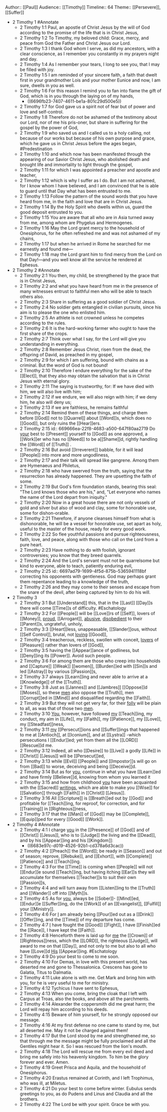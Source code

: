 Author:: [[Paul]]
Audience:: [[Timothy]]
Timeline:: 64
Theme:: [[Persevere]], [[Suffer]]

- 2 Timothy 1 #Annotate
	- 2 Timothy 1:1
	  Paul, an apostle of Christ Jesus by the will of God according to the promise of the life that is in Christ Jesus,
	- 2 Timothy 1:2
	  To Timothy, my beloved child:
	  Grace, mercy, and peace from God the Father and Christ Jesus our Lord.
	- 2 Timothy 1:3
	  I thank God whom I serve, as did my ancestors, with a clear conscience, as I remember you constantly in my prayers night and day.
	- 2 Timothy 1:4
	  As I remember your tears, I long to see you, that I may be filled with joy.
	- 2 Timothy 1:5
	  I am reminded of your sincere faith, a faith that dwelt first in your grandmother Lois and your mother Eunice and now, I am sure, dwells in you as well.
	- 2 Timothy 1:6
	  For this reason I remind you to fan into flame the gift of God, which is in you through the laying on of my hands,
		- ((6696fb23-7407-4611-be1a-801c29d500e5))
	- 2 Timothy 1:7
	  for God gave us a spirit not of fear but of power and love and self-control.
	- 2 Timothy 1:8
	  Therefore do not be ashamed of the testimony about our Lord, nor of me his pris-oner, but share in suffering for the gospel by the power of God,
	- 2 Timothy 1:9
	  who saved us and I called us to a holy calling, not because of our works but because of his own purpose and grace, which he gave us in Christ Jesus before the ages began, #Predestination
	- 2 Timothy 1:10
	  and which now has been manifested through the appearing of our Savior Christ Jesus, who abolished death and brought life and immortality to light through the gospel,
	- 2 Timothy 1:11
	  for which I was appointed a preacher and apostle and teacher,
	- 2 Timothy 1:12
	  which is why I suffer as I do. But I am not ashamed, for I know whom I have believed, and I am convinced that he is able to guard until that Day what has been entrusted to me.
	- 2 Timothy 1:13
	  Follow the pattern of the sound words that you have heard from me, in the faith and love that are in Christ Jesus.
	- 2 Timothy 1:14
	  By the Holy Spirit who dwells within us, guard the good deposit entrusted to you.
	- 2 Timothy 1:15
	  You are aware that all who are in Asia turned away from me, among whom are Phygelus and Hermogenes.
	- 2 Timothy 1:16
	  May the Lord grant mercy to the household of Onesiphorus, for he often refreshed me and was not ashamed of my chains,
	- 2 Timothy 1:17
	  but when he arrived in Rome he searched for me earnestly and found me—
	- 2 Timothy 1:18
	  may the Lord grant him to find mercy from the Lord on that Day!—and you well know all the service he rendered at Ephesus.
- 2 Timothy 2 #Annotate
	- 2 Timothy 2:1
	  You then, my child, be strengthened by the grace that is in Christ Jesus,
	- 2 Timothy 2:2
	  and what you have heard from me in the presence of many witnesses entrust to faithful men who will be able to teach others also.
	- 2 Timothy 2:3
	  Share in suffering as a good soldier of Christ Jesus.
	- 2 Timothy 2:4
	  No soldier gets entangled in civilian pursuits, since his aim is to please the one who enlisted him.
	- 2 Timothy 2:5
	  An athlete is not crowned unless he competes according to the rules.
	- 2 Timothy 2:6
	  It is the hard-working farmer who ought to have the first share of the crops.
	- 2 Timothy 2:7
	  Think over what I say, for the Lord will give you understanding in everything.
	- 2 Timothy 2:8
	  Remember Jesus Christ, risen from the dead, the offspring of David, as preached in my gospel,
	- 2 Timothy 2:9
	  for which I am suffering, bound with chains as a criminal. But the word of God is not bound!
	- 2 Timothy 2:10
	  Therefore I endure everything for the sake of the [[Elect]], that they also may obtain the salvation that is in Christ Jesus with eternal glory.
	- 2 Timothy 2:11
	  The saying is trustworthy, for:
	  If we have died with him, we will also live with him;
	- 2 Timothy 2:12
	  if we endure, we will also reign with him;
	  if we deny him, he also will deny us;
	- 2 Timothy 2:13
	  if we are faithless, he remains faithful
	- 2 Timothy 2:14
	  Remind them of these things, and charge them before [[God]] not to [[Quarrel]] about [[Word]]s, which does no [[Good]], but only ruins the [[Hear]]ers.
	- 2 Timothy 2:15
	  id:: 669666ea-22f8-4683-a500-647f80aa2719
	  Do [your]([[Timothy]]) best to [[Present]] yourself to [[God]] as one approved, a [[Work]]er who has no [[Need]] to be a[[Shame]]d, rightly handling the [[Word]] of [[Truth]] .
	- 2 Timothy 2:16
	  But avoid [[Irreverent]] babble, for it will lead [[People]] into more and more ungodliness,
	- 2 Timothy 2:17
	  and their talk will spread like gangrene. Among them are Hymenaeus and Philetus,
	- 2 Timothy 2:18
	  who have swerved from the truth, saying that the resurrection has already happened. They are upsetting the faith of some.
	- 2 Timothy 2:19
	  But God's firm foundation stands, bearing this seal: "The Lord knows those who are his," and, "Let everyone who names the name of the Lord depart from iniquity."
	- 2 Timothy 2:20
	  Now in a great house there are not only vessels of gold and silver but also of wood and clay, some for honorable use, some for dishon-orable.
	- 2 Timothy 2:21
	  Therefore, if anyone cleanses himself from what is dishonorable, he will be a vessel for honorable use, set apart as holy, useful to the master of the house, ready for every good work.
	- 2 Timothy 2:22
	  So flee youthful passions and pursue righteousness, faith, love, and peace, along with those who call on the Lord from a pure heart.
	- 2 Timothy 2:23
	  Have nothing to do with foolish, ignorant controversies; you know that they breed quarrels.
	- 2 Timothy 2:24
	  And the Lord's servant must not be quarrelsome but kind to everyone, able to teach, patiently enduring evil,
	- 2 Timothy 2:25
	  id:: 6697ad79-1699-4f5d-875b-5365941118bf
	  correcting his opponents with gentleness. God may perhaps grant them repentance leading to a knowledge of the truth,
	- 2 Timothy 2:26
	  and they may come to their senses and escape from the snare of the devil, after being captured by him to do his will.
- 2 Timothy 3
	- 2 Timothy 3:1
	  But [[Understand]] this, that in the [[Last]] [[Day]]s there will come [[Time]]s of difficulty. #Eschatology
	- 2 Timothy 3:2
	  For [[People]] will be [[Love]]rs of [[Self]], lovers of [[Money]], [proud]([[Pride]]), [[Arrogant]], [abusive]([[Abuse]]), [disobedient]([[Disobedience]]) to their [[Parent]]s, ungrateful, unholy,
	- 2 Timothy 3:3
	  [[Heart]]less, unappeasable, [[Slander]]ous, without [[Self Control]], brutal, not [loving]([[Love]]) [[Good]],
	- 2 Timothy 3:4
	  treacherous, reckless, swollen with conceit, [lovers]([[Love]]) of [[Pleasure]] rather than lovers of [[God]],
	- 2 Timothy 3:5
	  having the [[Appear]]ance of godliness, but [[Deny]]ing its [[Power]]. Avoid such people.
	- 2 Timothy 3:6
	  For among them are those who creep into households and [[Capture]] [[Weak]] [[women]], [[Burden]]ed with [[Sin]]s and led [[Astray]] by various [[Passion]]s,
	- 2 Timothy 3:7
	  always [[Learn]]ing and never able to arrive at a [[Knowledge]] of the [[Truth]].
	- 2 Timothy 3:8
	  Just as [[Jannes]] and [[Jambres]] [[Oppose]]d [[Moses]], so these [men]([[Man]]) also oppose the [[Truth]], men [[Corrupt]]ed in [[Mind]] and disqualified regarding the [[Faith]].
	- 2 Timothy 3:9
	  But they will not get very far, for their [folly]([[Fool]]) will be plain to all, as was that of those two [men]([[Man]]).
	- 2 Timothy 3:10
	  [You]([[Timothy]]), however, have followed [my]([[Paul]]) [[Teach]]ing, my conduct, my aim in [[Life]], my [[Faith]], my [[Patience]], my [[Love]], my [[Steadfast]]ness,
	- 2 Timothy 3:11
	  [my]([[Paul]]) [[Persecut]]ions and [[Suffer]]ings that happened to me at [[Antioch]], at [[Iconium]], and at [[Lystra]] -which persecutions I [[Endur]]ed; yet from them all the [[LORD]] [[Rescue]]d me.
	- 2 Timothy 3:12
	  Indeed, all who [[Desire]] to [[Live]] a godly [[Life]] in [[Christ]] [[Jesus]] will be [[Persecut]]ed,
	- 2 Timothy 3:13
	  while [[Evil]] [[People]] and [[Impostor]]s will go on from [[Bad]] to worse, deceiving and being [[Deceive]]d.
	- 2 Timothy 3:14
	  But as for [you]([[Timothy]]), continue in what you have [[Learn]]ed and have firmly [[Believe]]d, knowing from whom you learned it
	- 2 Timothy 3:15
	  and how from childhood [you]([[Timothy]]) have been acquainted with the [[Sacred]] [writings]([[Scripture]]), which are able to make you [[Wise]] for [[Salvation]] through [[Faith]] in [[Christ]] [[Jesus]].
	- 2 Timothy 3:16
	  All [[Scripture]] is [[Breath]]ed out by [[God]] and profitable for [[Teach]]ing, for reproof, for correction, and for [[Training]] in [[Righteous]]ness,
	- 2 Timothy 3:17
	  that the [[Man]] of [[God]] may be [[Complete]], [[Equip]]ped for every [[Good]] [[Work]].
- 2 Timothy 4 #Annotate
	- 2 Timothy 4:1
	  I charge [you]([[Timothy]]) in the [[Presence]] of [[God]] and of [[Christ]] [[Jesus]], who is to [[Judge]] the living and the [[Dead]], and by his [[Appear]]ing and his [[Kingdom]]:
		- ((6683e97c-d019-4526-92b1-cd378a6d3cac))
	- 2 Timothy 4:2
	  [[Preach]] the [[Word]]; be ready in [[Season]] and out of season; reprove, [[Rebuke]], and [[Exhort]], with [[Complete]] [[Patience]] and [[Teach]]ing.
	- 2 Timothy 4:3
	  For the [[Time]] is coming when [[People]] will not [[Endur]]e sound [[Teach]]ing, but having itching [[Ear]]s they will accumulate for themselves [[Teacher]]s to suit their own [[Passion]]s,
	- 2 Timothy 4:4
	  and will turn away from [[Listen]]ing to the [[Truth]] and [[Wander]] off into [[Myth]]s.
	- 2 Timothy 4:5
	  As for [you]([[Timothy]]), always be [[Sober]]- [[Mind]]ed, [[Endur]]e [[Suffer]]ing, do the [[Work]] of an [[Evangelist]], [[Fulfill]] your [[Ministry]].
	- 2 Timothy 4:6
	  For [I]([[Paul]]) am already being [[Pour]]ed out as a [[Drink]] [[Offer]]ing, and the [[Time]] of my departure has come.
	- 2 Timothy 4:7
	  [I]([[Paul]]) have fought the [[Good]] [[Fight]], I have [[Finish]]ed the [[Race]], I have kept the [[Faith]].
	- 2 Timothy 4:8
	  Henceforth there is laid up for [me]([[Paul]]) the [[Crown]] of [[Righteous]]ness, which the [[LORD]], the righteous [[Judge]], will award to me on that [[Day]], and not only to me but also to all who have [[Love]]d [His]([[Christ]]) [[Appear]]ing. #Eschatology
	- 2 Timothy 4:9
	  Do your best to come to me soon.
	- 2 Timothy 4:10
	  For Demas, in love with this present world, has deserted me and gone to Thessalonica. Crescens has gone to Galatia, Titus to Dalmatia.
	- 2 Timothy 4:11
	  Luke alone is with me. Get Mark and bring him with you, for he is very useful to me for ministry.
	- 2 Timothy 4:12
	  Tychicus I have sent to Ephesus,
	- 2 Timothy 4:13
	  When you come, bring the cloak that I left with Carpus at Troas, also the books, and above all the parchments.
	- 2 Timothy 4:14
	  Alexander the coppersmith did me great harm; the Lord will repay him according to his deeds.
	- 2 Timothy 4:15
	  Beware of him yourself, for he strongly opposed our message.
	- 2 Timothy 4:16
	  At my first defense no one came to stand by me, but all deserted me. May it not be charged against them!
	- 2 Timothy 4:17
	  But the Lord stood by me and strengthened me, so that through me the message might be fully proclaimed and all the Gentiles might hear it. So I was rescued from the lion's mouth.
	- 2 Timothy 4:18
	  The Lord will rescue me from every evil deed and bring me safely into his heavenly kingdom. To him be the glory forever and ever. Amen.
	- 2 Timothy 4:19
	  Greet Prisca and Aquila, and the household of Onesiphorus.
	- 2 Timothy 4:20
	  Erastus remained at Corinth, and I left Trophimus, who was ill, at Miletus.
	- 2 Timothy 4:21
	  Do your best to come before winter. Eubulus sends greetings to you, as do Pudens and Linus and Claudia and all the brothers.
	- 2 Timothy 4:22
	  The Lord be with your spirit. Grace be with you.